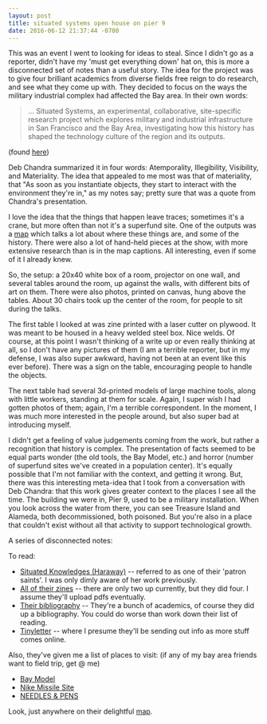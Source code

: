 ```yaml
---
layout: post
title: situated systems open house on pier 9
date: 2016-06-12 21:37:44 -0700
---
```


This was an event I went to looking for ideas to steal. Since I didn't go as a reporter, didn't have my 'must get everything down' hat on, this is more a disconnected set of notes than a useful story. The idea for the project was to give four brilliant academics from diverse fields free reign to do research, and see what they come up with. They decided to focus on the ways the military industrial complex had affected the Bay area. In their own words:

> ... Situated Systems, an experimental, collaborative,
site-specific research project which explores military and industrial infrastructure
in San Francisco and the Bay Area, investigating how this history has shaped
the technology culture of the region and its outputs.

(found [here](http://situated.systems/knowledges/02/situatedsystems_zine02_screen.pdf))

Deb Chandra summarized it in four words: Atemporality, Illegibility, Visibility, and Materiality. The idea that appealed to me most was that of materiality, that "As soon as you instantiate objects, they start to interact with the environment they're in," as my notes say; pretty sure that was a quote from Chandra's presentation.

I love the idea that the things that happen leave traces; sometimes it's a crane, but more often than not it's a superfund site. One of the outputs was a [map](http://situated.systems/sites/) which talks a lot about where these things are, and some of the history. There were also a lot of hand-held pieces at the show, with more extensive research than is in the map captions. All interesting, even if some of it I already knew.

So, the setup: a 20x40 white box of a room, projector on one wall, and several tables around the room, up against the walls, with different bits of art on them. There were also photos, printed on canvas, hung above the tables. About 30 chairs took up the center of the room, for people to sit during the talks.


The first table I looked at was zine printed with a laser cutter on plywood. It was meant to be housed in a heavy welded steel box. Nice welds. Of course, at this point I wasn't thinking of a write up or even really thinking at all, so I don't have any pictures of them (I am a terrible reporter, but in my defense, I was also super awkward, having not been at an event like this ever before). There was a sign on the table, encouraging people to handle the objects.

The next table had several 3d-printed models of large machine tools, along with little workers, standing at them for scale. Again, I super wish I had gotten photos of them; again, I'm a terrible correspondent. In the moment, I was much more interested in the people around, but also super bad at introducing myself.

I didn't get a feeling of value judgements coming from the work, but rather a recognition that history is complex. The presentation of facts seemed to be equal parts wonder (the old tools, the Bay Model, etc.) and horror (number of superfund sites we've created in a population center). It's equally possible that I'm not familiar with the context, and getting it wrong. But, there was this interesting meta-idea that I took from a conversation with Deb Chandra: that this work gives greater context to the places I see all the time. The building we were in, Pier 9, used to be a military installation. When you look across the water from there, you can see Treasure Island and Alameda, both decommissioned, both poisoned. But you're also in a place that couldn't exist without all that activity to support technological growth.

A series of disconnected notes:

To read:
 * [Situated Knowledges (Haraway)](http://www.staff.amu.edu.pl/~ewa/Haraway,%20Situated%20Knowledges.pdf) -- referred to as one of their 'patron saints'. I was only dimly aware of her work previously.
 * [All of their zines](http://situated.systems/knowledges/) -- there are only two up currently, but they did four. I assume they'll upload pdfs eventually.
 * [Their bibliography](http://situated.systems/bibliography/) -- They're a bunch of academics, of course they did up a bibliography. You could do worse than work down their list of reading.
 * [Tinyletter](http://tinyletter.com/situatedsystems) -- where I presume they'll be sending out info as more stuff comes online.

Also, they've given me a list of places to visit: (if any of my bay area friends want to field trip, get @ me)
 * [Bay Model](https://en.wikipedia.org/wiki/U.S._Army_Corps_of_Engineers_Bay_Model)
 * [Nike Missile Site](http://situated.systems/sites/)
 * [NEEDLES & PENS](http://www.needles-pens.com/)

Look, just anywhere on their delightful [map](http://situated.systems/sites/).
